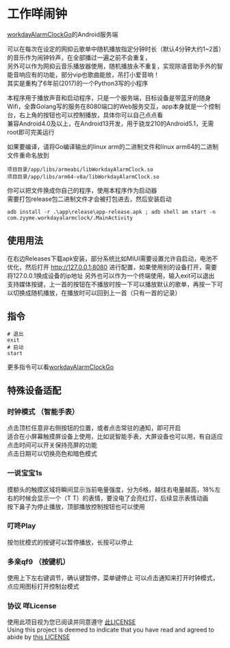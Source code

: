 # 工作咩闹钟
[workdayAlarmClockGo](https://github.com/zanjie1999/workdayAlarmClockGo)的Android服务端

可以在每次在设定的网抑云歌单中随机播放指定分钟时长（默认4分钟大约1~2首）的音乐作为闹钟铃声，在全部播过一遍之前不会重复，  
另外可以作为网抑云音乐播放器使用，随机播放永不重复，实现除语音助手外的智能音响应有的功能，部分vip也歌曲能放，吊打小爱音响！  
其实是重构了6年前(2017)的一个Python3写的小程序

本程序用于播放声音和启动程序，只是一个服务端，目标设备是带蓝牙的随身Wifi，全靠Golang写的服务在8080端口的Web服务交互，app本身就是一个控制台，右上角的按钮也可以控制播放，具体你可以自己点点看  
兼容Android4.0及以上，在Android13开发，用于骁龙210的Android5.1，无需root即可完美运行

如果要编译，请将Go编译输出的linux arm的二进制文件和linux arm64的二进制文件重命名放到
```
项目目录/app/libs/armeabi/libWorkdayAlarmClock.so
项目目录/app/libs/arm64-v8a/libWorkdayAlarmClock.so
```
你可以把文件换成你自己的程序，使用本程序作为启动器  
需要打包release包二进制文件才会被打包进去，然后安装启动  
```
adb install -r .\app\release\app-release.apk ; adb shell am start -n com.zyyme.workdayalarmclock/.MainActivity
```

## 使用用法
在右边Releases下载apk安装，部分系统比如MIUI需要设置允许自启动，电池不优化，然后打开 http://127.0.0.1:8080 进行配置，如果使用别的设备打开，需要将127.0.0.1换成设备的ip地址
另外也可以作为一个终端使用，输入exit可以退出  
支持媒体按键，上一首的按钮在不播放时按一下可以播放默认的歌单，再按一下可以切换成随机播放，在播放时可以回到上一首（只有一首的记录）

## 指令
```shell
# 退出
exit
# 启动
start
```
更多指令可以看[workdayAlarmClockGo](https://github.com/zanjie1999/workdayAlarmClockGo)

## 特殊设备适配
### 时钟模式 （智能手表）  
点击顶栏任意非右侧按钮的位置，或者点击常驻的通知，即可开启  
适合在小屏幕触摸屏设备上使用，比如说智能手表，大屏设备也可以用，有自适应  
点击时间可以开关保持亮屏的功能  
点击日期可以切换亮色和暗色模式  

### 一说宝宝1s
摸额头的触摸区域将瞬间显示当前电量强度，分为6格，越往右电量越高，18%左右的时候会显示一个（T T）的表情，要没电了会亮红灯，后续显示表情动画  
按下鼻子为停止播放，顶部播放控制按钮也可以使用

### 叮咚Play
按勿扰模式的按键可以暂停播放，长按可以停止

### 多亲qf9 （按键机）  
使用上下左右键调节，确认键暂停，菜单键停止
可以点击通知来打开时钟模式，点应用图标打开控制台模式


### 协议 咩License
使用此项目视为您已阅读并同意遵守 [此LICENSE](https://github.com/zanjie1999/LICENSE)   
Using this project is deemed to indicate that you have read and agreed to abide by [this LICENSE](https://github.com/zanjie1999/LICENSE)   
